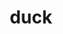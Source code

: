 ---
layout: animals&nature
title: duck
emoji: duck
permalink: 🦆.html
image: assets/img/3moji/duck.png
---